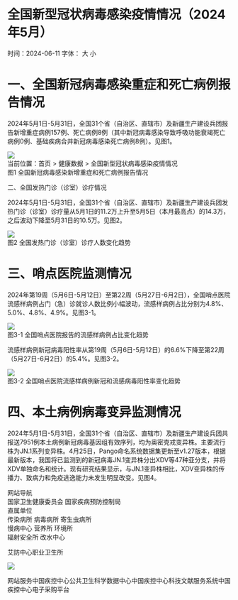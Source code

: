 # 全国新型冠状病毒感染疫情情况（2024年5⽉）

时间：2024-06-11 字体： ⼤ ⼩

# 一、全国新冠病毒感染重症和死亡病例报告情况

2024年5月1日-5月31日，全国31个省（自治区、直辖市）及新疆生产建设兵团报告新增重症病例157例、死亡病例8例（其中新冠病毒感染导致呼吸功能衰竭死亡病例0例、基础疾病合并新冠病毒感染死亡病例8例）。见图1。

![](images/04428dfa24bd95c90595e664a19b73df46148423948a70c33958344ea10ff189.jpg)  
当前位置：⾸⻚ > 健康数据 > 全国新型冠状病毒感染疫情情况  
图1 全国新冠病毒感染新增重症和死亡病例报告情况

二、全国发热门诊（诊室）诊疗情况

2024年5月1日-5月31日，全国31个省（自治区、直辖市）及新疆生产建设兵团发热门诊（诊室）诊疗量从5月1日的11.2万上升至5月5日（本月最高点）的14.3万，之后波动下降至5月31日的10.5万。见图2。

![](images/ea4d36990933a11210f3a461d1dbba549ce234fd6149d463e61d437fab7fb535.jpg)  
图2 全国发热门诊（诊室）诊疗人数变化趋势

# 三、哨点医院监测情况

2024年第19周（5月6日-5月12日）至第22周（5月27日-6月2日），全国哨点医院流感样病例占门（急）诊就诊人数比例小幅波动，流感样病例占比分别为4.8%、5.0%、4.8%、4.9%。见图3-1。

![](images/ffe986cf2144dc038b286c6fc9b1b93fbea330cda8dde5fb5babf82d4c5182e9.jpg)  
图3-1 全国哨点医院报告的流感样病例占⽐变化趋势

流感样病例新冠病毒阳性率从第19周（5月6日-5月12日）的6.6%下降至第22周（5月27日-6月2日）的5.4%。见图3-2。

![](images/5b65be6c35fab1f59ad701d29bb06f9ffe7a2f0d361bd24875e57e66ea2ca5a2.jpg)  
图3-2 全国哨点医院流感样病例新冠和流感病毒阳性率变化趋势

# 四、本土病例病毒变异监测情况

2024年5月1日-5月31日，全国31个省（自治区、直辖市）及新疆生产建设兵团共报送7951例本土病例新冠病毒基因组有效序列，均为奥密克戎变异株。主要流行株为JN.1系列变异株。4月25日，Pango命名系统数据集更新至v1.27版本，根据最新版本，我国将已监测到的新冠病毒JN.1变异株分出XDV等47种亚分支，并将XDV单独命名和统计。现有研究结果显示，与JN.1变异株相比，XDV变异株的传播力、致病力和免疫逃逸能力未发生明显改变。见图4。

⽹站导航  
国家卫⽣健康委员会 国家疾病预防控制局  
直属单位  
传染病所 病毒病所 寄⽣⾍病所  
慢病中⼼ 营养所 环境所  
辐射安全所 改⽔中⼼

艾防中⼼职业卫⽣所

![](images/7a491ac134a8c044476730e76ee675bc83e01d34bac7255b9b26c13714fdf9e8.jpg)

⽹站服务中国疾控中⼼公共卫⽣科学数据中⼼中国疾控中⼼科技⽂献服务系统中国疾控中⼼电⼦采购平台